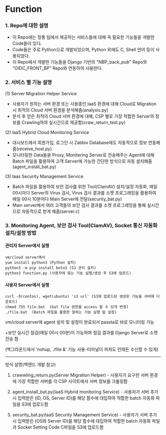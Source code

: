 # Function

### 1. Repo에 대한 설명
  - 이 Repo에는 정통 팀에서 제공하는 서비스들에 대해 꼭 필요한 기능들을 개발한 Code들이 있다.
  - Code들은 주로 Python으로 개발되었으며, Python 외에도 C, Shell 언어 등이 사용되었다.
  - 이 Repo에서 개발한 기능들을 Django 기반의 "NBP_back_pub" Repo와 "OIDC_FRONT_BP" Repo와 연동하여 사용한다.

### 2. 서비스 별 기능 설명
  (1) Server Migration Helper Service
  - 사용자가 원하는 서버 환경 또는 사용중인 IaaS 환경에 대해 Cloud로 Migration 시 최적의 Cloud 서버 환경을 분석해줌(analysis.py)
  - 분석 후 얻은 최적의 Cloud 서버 환경에 대해, CSP 별로 가장 적합한 Server의 정보를 Crawling하여 실시간으로 제공함(craw_return_test.py)

  (2) IaaS Hybrid Cloud Monitoring Service
  - 대시보드에서 회원가입, 로그인 시 Zabbix Database에도 자동적으로 정보 연동해줌(receive_host.py)
  - 모니터링한 Data들을 Proxy, Monitering Server로 전송해주는 Agent에 대해 Batch 파일을 활용하여 고객 Server에 가능한 간단한 방식으로 자동 설치해줌(agent_install_bat.py)

  (3) Iaas Security Management Service
  - Batch 파일을 활용하여 보안 검사를 위한 Tool(ClamAV) 설치/설정 자동화, 매일 00시마다 Server의 Virus 검사, Virus 검사 결과를 소켓 프로그래밍을 활용하여 매일 00시 10분마다 Main Server에 전달(security_bat.py)
  - Main server에서 여러 고객들의 보안 검사 결과를 소켓 프로그래밍을 통해 실시간으로 자동적으로 받게 해줌(server.c)

### 3. Monitoring Agent, 보안 검사 Tool(ClamAV), Socket 통신 자동화 설치/설정 방법
#### 관리자 Server에서 실행
    vm/cloud server에서
    yum install python3 (Python 설치)
    python3 -m pip install boto3 (S3 관리 설치)
    python3 function.py (사용자에 맞는 기능 실행/생성 후 S3에 업로드)    
#### 사용자 Server에서 실행
    curl -O(centos), wget(ubuntu) 's3 url' (S3에 업로드된 생성된 기능을 서버에 다운로드)
    chmod 755 file.bat  (bat file 권한을 access 할 수 있게 변경)
    ./file.bat  (Batch 파일을 활용한 원하는 기능 실행 밒 설정)


vm/cloud server에 agent 설치 및 설정이 완료되서 passta로 바로 모니터링 가능

+보안 실시간 점검(매일 00시 00분)이 가능하며 점검 결과를 Django Server로 소켓 전송 함

(백그라운드에서 'nohup,  ./file &' 기능 사용-터미널이 꺼져도 언제든 수신할 수 있게)

-----------------------------------------------------------------------------------

방식 설명(백엔드 개발 참고) 

1. crawwling_return.py(Server Migration Helper) - 사용자가 요구한 서버 환경에 가장 적합한 서버를 각 CSP 사이트에서 서버 정보를 크롤링함

2. agent_install_bat.py(IaaS Hybrid monitoring Service) - 사용자가 서버 추가 시 입력받은 (ID, OS, Server ID)를 해당 함수에 대입하여 적합한 batch 자동화 파일을 S3에 업로드함

3. security_bat.py(IaaS Security Management Service) - 사용자가 서버 추가시 입력받은 (OS와 Server ID)를 해당 함수에 대입하여 적합한 batch 자동화 파일과 Socket Setting Code C파일을 S3에 업로드함
